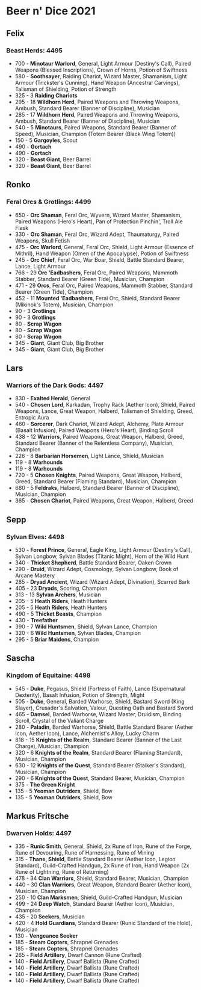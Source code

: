 # Beer n' Dice 2021

## Felix

### Beast Herds: 4495
- 700 - **Minotaur Warlord**, General, Light Armour (Destiny's Call), Paired Weapons (Blessed Inscriptions), Crown of Horns, Potion of Swiftness
- 580 - **Soothsayer**, Raiding Chariot, Wizard Master, Shamanism, Light Armour (Trickster's Cunning), Hand Weapon (Ancestral Carvings), Talisman of Shielding, Potion of Strength
- 325 - 3 **Raiding Chariots**
- 295 - 18 **Wildhorn Herd**, Paired Weapons and Throwing Weapons, Ambush, Standard Bearer (Banner of Discipline), Musician
- 285 - 17 **Wildhorn Herd**, Paired Weapons and Throwing Weapons, Ambush, Standard Bearer (Banner of Discipline), Musician
- 540 - 5 **Minotaurs**, Paired Weapons, Standard Bearer (Banner of Speed), Musician, Champion (Totem Bearer (Black Wing Totem))
- 150 - 5 **Gargoyles**, Scout
- 490 - **Gortach**
- 490 - **Gortach**
- 320 - **Beast Giant**, Beer Barrel
- 320 - **Beast Giant**, Beer Barrel

## Ronko

### Feral Orcs & Grotlings: 4499
- 650 - **Orc Shaman**, Feral Orc, Wyvern, Wizard Master, Shamanism, Paired Weapons (Hero's Heart), Pan of Protection Pinchin', Troll Ale Flask
- 330 - **Orc Shaman**, Feral Orc, Wizard Adept, Thaumaturgy, Paired Weapons, Skull Fetish
- 475 - **Orc Warlord**, General, Feral Orc, Shield, Light Armour (Essence of Mithril),  Hand Weapon (Omen of the Apocalypse), Potion of Swiftness
- 245 - **Orc Chief**, Feral Orc, War Boar, Shield, Battle Standard Bearer, Lance, Light Armour
- 766 - 29 **Orc 'Eadbashers**, Feral Orc, Paired Weapons, Mammoth Stabber, Standard Bearer (Green Tide), Musician, Champion
- 471 - 29 **Orcs**, Feral Orc, Paired Weapons, Mammoth Stabber, Standard Bearer (Green Tide), Champion
- 452 - 11 **Mounted 'Eadbashers**, Feral Orc, Shield, Standard Bearer (Mikinok's Totem), Musician, Champion
- 90 - 3 **Grotlings**
- 90 - 3 **Grotlings**
- 80 - **Scrap Wagon**
- 80 - **Scrap Wagon**
- 80 - **Scrap Wagon**
- 345 - **Giant**, Giant Club, Big Brother
- 345 - **Giant**, Giant Club, Big Brother

## Lars

### Warriors of the Dark Gods: 4497
- 830 - **Exalted Herald**, General
- 540 - **Chosen Lord**, Karkadan, Trophy Rack (Aether Icon), Shield, Paired Weapons, Lance, Great Weapon, Halberd, Talisman of Shielding, Greed, Entropic Aura
- 460 - **Sorcerer**, Dark Chariot, Wizard Adept, Alchemy, Plate Armour (Basalt Infusion), Paired Weapons (Hero's Heart), Binding Scroll
- 438 - 12 **Warriors**, Paired Weapons, Great Weapon, Halberd, Greed, Standard Bearer (Banner of the Relentless Company), Musician, Champion
- 226 - 8 **Barbarian Horsemen**, Light Lance, Shield, Musician
- 119 - 8 **Warhounds**
- 119 - 8 **Warhounds**
- 720 - 5 **Chosen Knights**, Paired Weapons, Great Weapon, Halberd, Greed, Standard Bearer (Flaming Standard), Musician, Champion
- 680 - 5 **Feldraks**, Halberd, Standard Bearer (Banner of Discipline), Musician, Champion
- 365 - **Chosen Chariot**, Paired Weapons, Great Weapon, Halberd, Greed

## Sepp

### Sylvan Elves: 4498
- 530 - **Forest Prince**, General, Eagle King, Light Armour (Destiny's Call), Sylvan Longbow, Sylvan Blades (Titanic Might), Horn of the Wild Hunt
- 340 - **Thicket Shepherd**, Battle Standard Bearer, Oaken Crown
- 290 - **Druid**, Wizard Adept, Cosmology, Sylvan Longbow, Book of Arcane Mastery
- 285 - **Dryad Ancient**, Wizard (Wizard Adept, Divination), Scarred Bark
- 405 - 23 **Dryads**, Scoring, Champion
- 313 - 13 **Sylvan Archers**, Musician
- 205 - 5 **Heath Riders**, Heath Hunters
- 205 - 5 **Heath Riders**, Heath Hunters
- 490 - 5 **Thicket Beasts**, Champion
- 430 - **Treefather**
- 390 - 7 **Wild Huntsmen**, Shield, Sylvan Lance, Champion
- 320 - 6 **Wild Huntsmen**, Sylvan Blades, Champion
- 295 - 5 **Briar Maidens**, Champion

## Sascha

### Kingdom of Equitaine: 4498
- 545 - **Duke**, Pegasus, Shield (Fortress of Faith), Lance (Supernatural Dexterity), Basalt Infusion, Potion of Strength, Might
- 505 - **Duke**, General, Barded Warhorse, Shield, Bastard Sword (King Slayer), Crusader's Salvation, Valour, Questing Oath and Bastard Sword
- 465 - **Damsel**, Barded Warhorse, Wizard Master, Druidism, Binding Scroll, Crystal of the Valiant Charge
- 280 - **Paladin**, Barded Warhorse, Shield, Battle Standard Bearer (Aether Icon, Aether Icon), Lance, Alchemist's Alloy, Lucky Charm
- 818 - 15 **Knights of the Realm**, Standard Bearer (Banner of the Last Charge), Musician, Champion
- 320 - 6 **Knights of the Realm**, Standard Bearer (Flaming Standard), Musician, Champion
- 630 - 12 **Knights of the Quest**, Standard Bearer (Stalker's Standard), Musician, Champion
- 290 - 6 **Knights of the Quest**, Standard Bearer, Musician, Champion
- 375 - **The Green Knight**
- 135 - 5 **Yeoman Outriders**, Shield, Bow
- 135 - 5 **Yeoman Outriders**, Shield, Bow

## Markus Fritsche

### Dwarven Holds: 4497 
- 335 - **Runic Smith**, General, Shield, 2x Rune of Iron, Rune of the Forge, Rune of Devouring, Rune of Harnessing, Rune of Mining
- 315 - **Thane, Shield**, Battle Standard Bearer (Aether Icon, Legion Standard), Guild-Crafted Handgun, 2x Rune of Iron,  Hand Weapon (2x Rune of Lightning, Rune of Returning)
- 478 - 34 **Clan Warriors**, Shield, Standard Bearer, Musician, Champion
- 440 - 30 **Clan Warriors**, Great Weapon, Standard Bearer (Aether Icon), Musician, Champion
- 250 - 10 **Clan Marksmen**, Shield, Guild-Crafted Handgun, Musician
- 499 - 24 **Deep Watch**, Standard Bearer (Aether Icon), Musician, Champion
- 435 - 20 **Seekers**, Musician
- 420 - 4 **Hold Guardians**, Standard Bearer (Runic Standard of the Hold), Musician
- 130 - **Vengeance Seeker**
- 185 - **Steam Copters**, Shrapnel Grenades
- 185 - **Steam Copters**, Shrapnel Grenades
- 265 - **Field Artillery**, Dwarf Cannon (Rune Crafted)
- 140 - **Field Artillery**, Dwarf Ballista (Rune Crafted)
- 140 - **Field Artillery**, Dwarf Ballista (Rune Crafted)
- 140 - **Field Artillery**, Dwarf Ballista (Rune Crafted)
- 140 - **Field Artillery**, Dwarf Ballista (Rune Crafted)